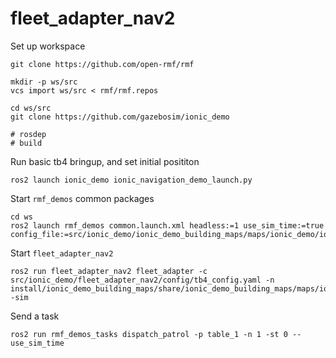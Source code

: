 # fleet_adapter_nav2

Set up workspace

```
git clone https://github.com/open-rmf/rmf

mkdir -p ws/src
vcs import ws/src < rmf/rmf.repos

cd ws/src
git clone https://github.com/gazebosim/ionic_demo

# rosdep
# build
```

Run basic tb4 bringup, and set initial posititon

```
ros2 launch ionic_demo ionic_navigation_demo_launch.py
```

Start `rmf_demos` common packages

```
cd ws
ros2 launch rmf_demos common.launch.xml headless:=1 use_sim_time:=true config_file:=src/ionic_demo/ionic_demo_building_maps/maps/ionic_demo/ionic_demo.building.yaml
```

Start `fleet_adapter_nav2`

```
ros2 run fleet_adapter_nav2 fleet_adapter -c src/ionic_demo/fleet_adapter_nav2/config/tb4_config.yaml -n install/ionic_demo_building_maps/share/ionic_demo_building_maps/maps/ionic_demo/nav_graphs/0.yaml -sim
```

Send a task

```
ros2 run rmf_demos_tasks dispatch_patrol -p table_1 -n 1 -st 0 --use_sim_time
```
